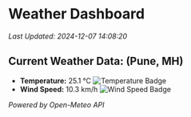 
# Weather Dashboard

_Last Updated: 2024-12-07 14:08:20_

## Current Weather Data: (Pune, MH)
- **Temperature:** 25.1 °C ![Temperature Badge](https://img.shields.io/badge/Temperature-Medium%20Temp-green)
- **Wind Speed:** 10.3 km/h ![Wind Speed Badge](https://img.shields.io/badge/Wind%20Speed-Low%20Wind-blue)

*Powered by Open-Meteo API*
